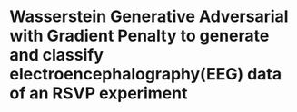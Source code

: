 # Wasserstein Generative Adversarial with Gradient Penalty to generate and classify electroencephalography(EEG) data of an RSVP experiment
